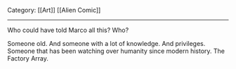 Category: [[Art]] [[Alien Comic]]
___ 
Who could have told Marco all this? Who?

Someone old. And someone with a lot of knowledge. And privileges. Someone that has been watching over humanity since modern history. The Factory Array. 


